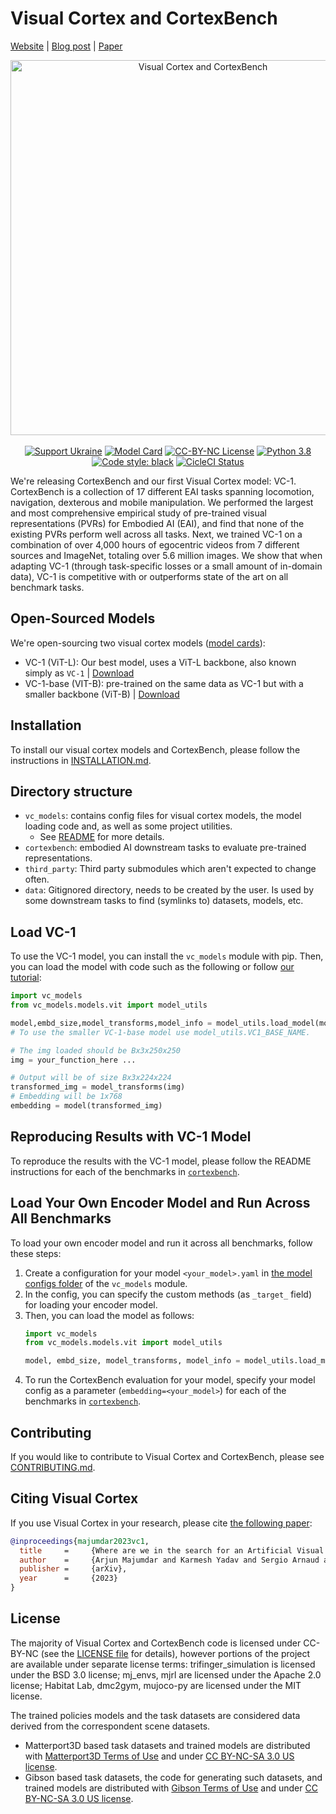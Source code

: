 # Visual Cortex and CortexBench
[Website](https://eai-vc.github.io/) | [Blog post](https://ai.facebook.com/blog/robots-learning-video-simulation-artificial-visual-cortex-vc-1) | [Paper](https://ai.facebook.com/research/publications/where-are-we-in-the-search-for-an-artificial-visual-cortex-for-embodied-intelligence/)

<p align="center">
  <img src="res/img/vc1_teaser.gif" alt="Visual Cortex and CortexBench" width="600">

  <br />
  <br />
  <a href="https://opensource.fb.com/support-ukraine"><img alt="Support Ukraine" src="https://img.shields.io/badge/Support-Ukraine-FFD500?style=flat&labelColor=005BBB" /></a>
  <a href="./MODEL_CARD.md"><img alt="Model Card" src="https://img.shields.io/badge/model--card-VC--1-green.svg" /></a>
  <a href="./LICENSE"><img alt="CC-BY-NC License" src="https://img.shields.io/badge/license-CC--BY--NC-blue.svg" /></a>
  <a href="Python 3.8"><img alt="Python 3.8" src="https://img.shields.io/badge/python-3.8-blue.svg" /></a>
  <a href="https://github.com/psf/black"><img alt="Code style: black" src="https://img.shields.io/badge/code%20style-black-000000.svg" /></a>
  <a href="https://app.circleci.com/pipelines/github/facebookresearch/eai-vc/"><img alt="CicleCI Status" src="https://dl.circleci.com/status-badge/img/gh/facebookresearch/eai-vc/tree/main.svg?style=shield&circle-token=dbbc3a068a155612bcafee8483cac9bf0dda1231" /></a>
</p>


We're releasing CortexBench and our first Visual Cortex model: VC-1. CortexBench is a collection of 17 different EAI tasks spanning locomotion, navigation, dexterous and mobile manipulation. We performed the largest and most comprehensive empirical study of pre-trained visual representations (PVRs) for Embodied AI (EAI), and find that none of the existing PVRs perform well across all tasks. Next, we trained VC-1 on a combination of over 4,000 hours of egocentric videos from 7 different sources and ImageNet, totaling over 5.6 million images. We show that when adapting VC-1 (through task-specific losses or a small amount of in-domain data), VC-1 is competitive with or outperforms state of the art on all benchmark tasks.

## Open-Sourced Models
We're open-sourcing two visual cortex models ([model cards](./MODEL_CARD.md)):
* VC-1 (ViT-L): Our best model, uses a ViT-L backbone, also known simply as `VC-1` | [Download](https://dl.fbaipublicfiles.com/eai-vc/vc1_vitl.pth)
* VC-1-base (VIT-B): pre-trained on the same data as VC-1 but with a smaller backbone (ViT-B) | [Download](https://dl.fbaipublicfiles.com/eai-vc/vc1_vitb.pth)

## Installation

To install our visual cortex models and CortexBench, please follow the instructions in [INSTALLATION.md](INSTALLATION.md).

## Directory structure

- `vc_models`: contains config files for visual cortex models, the model loading code and, as well as some project utilities.
    - See [README](./vc-models/README.md) for more details.
- `cortexbench`: embodied AI downstream tasks to evaluate pre-trained representations.
- `third_party`: Third party submodules which aren't expected to change often.
- `data`: Gitignored directory, needs to be created by the user. Is used by some downstream tasks to find (symlinks to) datasets, models, etc.

## Load VC-1 

To use the VC-1 model, you can install the `vc_models` module with pip. Then, you can load the model with code such as the following or follow [our tutorial](.tutorial/tutorial_vc.ipynb):
```python
import vc_models
from vc_models.models.vit import model_utils

model,embd_size,model_transforms,model_info = model_utils.load_model(model_utils.VC1_LARGE_NAME)
# To use the smaller VC-1-base model use model_utils.VC1_BASE_NAME.

# The img loaded should be Bx3x250x250
img = your_function_here ...

# Output will be of size Bx3x224x224
transformed_img = model_transforms(img)
# Embedding will be 1x768
embedding = model(transformed_img)
```

## Reproducing Results with VC-1 Model
To reproduce the results with the VC-1 model, please follow the README instructions for each of the benchmarks in [`cortexbench`](./cortexbench/).


## Load Your Own Encoder Model and Run Across All Benchmarks
To load your own encoder model and run it across all benchmarks, follow these steps:
1. Create a configuration for your model `<your_model>.yaml` in  [the model configs folder](vc_models/src/vc_models/conf/model/) of the `vc_models` module.
1. In the config, you can specify the custom methods (as `_target_` field) for loading your encoder model.
1. Then, you can load the model as follows:
    ```python
    import vc_models
    from vc_models.models.vit import model_utils

    model, embd_size, model_transforms, model_info = model_utils.load_model(<your_model>)
    ```
1. To run the CortexBench evaluation for your model, specify your model config as a parameter (`embedding=<your_model>`) for each of the benchmarks in [`cortexbench`](./cortexbench/).

## Contributing

If you would like to contribute to Visual Cortex and CortexBench, please see [CONTRIBUTING.md](CONTRIBUTING.md).

## Citing Visual Cortex
If you use Visual Cortex in your research, please cite [the following paper](https://ai.facebook.com/research/publications/where-are-we-in-the-search-for-an-artificial-visual-cortex-for-embodied-intelligence/):

```bibtex
@inproceedings{majumdar2023vc1,
  title     =     {Where are we in the search for an Artificial Visual Cortex for Embodied Intelligence?},
  author    =     {Arjun Majumdar and Karmesh Yadav and Sergio Arnaud and Yecheng Jason Ma and Claire Chen and Sneha Silwal and Aryan Jain and Vincent-Pierre Berges and Pieter Abbeel and Jitendra Malik and Dhruv Batra and Yixin Lin and Oleksandr Maksymets and Aravind Rajeswaran and Franziska Meier},
  publisher =     {arXiv},
  year      =     {2023}
}
```

## License
The majority of Visual Cortex and CortexBench code is licensed under CC-BY-NC (see the [LICENSE file](/LICENSE) for details), however portions of the project are available under separate license terms: trifinger_simulation is licensed under the BSD 3.0 license; mj_envs, mjrl are licensed under the Apache 2.0 license; Habitat Lab, dmc2gym, mujoco-py are licensed under the MIT license.

The trained policies models and the task datasets are considered data derived from the correspondent scene datasets.

- Matterport3D based task datasets and trained models are distributed with [Matterport3D Terms of Use](http://kaldir.vc.in.tum.de/matterport/MP_TOS.pdf) and under [CC BY-NC-SA 3.0 US license](https://creativecommons.org/licenses/by-nc-sa/3.0/us/).
- Gibson based task datasets, the code for generating such datasets, and trained models are distributed with [Gibson Terms of Use](https://storage.googleapis.com/gibson_material/Agreement%20GDS%2006-04-18.pdf) and under [CC BY-NC-SA 3.0 US license](https://creativecommons.org/licenses/by-nc-sa/3.0/us/).
